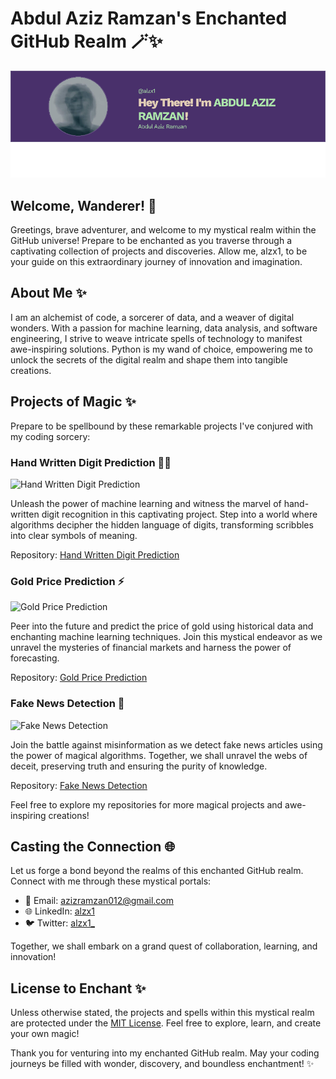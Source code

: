 # Abdul Aziz Ramzan's Enchanted GitHub Realm 🪄✨

<div align="center">
  <img src="https://github.com/alzx1/alzx1/blob/main/image.png" alt="Profile Banner">
</div>

## Welcome, Wanderer! 🌟

Greetings, brave adventurer, and welcome to my mystical realm within the GitHub universe! Prepare to be enchanted as you traverse through a captivating collection of projects and discoveries. Allow me, alzx1, to be your guide on this extraordinary journey of innovation and imagination.

## About Me ✨

I am an alchemist of code, a sorcerer of data, and a weaver of digital wonders. With a passion for machine learning, data analysis, and software engineering, I strive to weave intricate spells of technology to manifest awe-inspiring solutions. Python is my wand of choice, empowering me to unlock the secrets of the digital realm and shape them into tangible creations.

## Projects of Magic ✨

Prepare to be spellbound by these remarkable projects I've conjured with my coding sorcery:

### Hand Written Digit Prediction 🧙‍♂️

![Hand Written Digit Prediction](https://github.com/alzx1/Hand-Written-Digit-Prediction/raw/main/assets/banner.png)

Unleash the power of machine learning and witness the marvel of hand-written digit recognition in this captivating project. Step into a world where algorithms decipher the hidden language of digits, transforming scribbles into clear symbols of meaning.

Repository: [Hand Written Digit Prediction](https://github.com/alzx1/Hand-Written-Digit-Prediction)

### Gold Price Prediction ⚡️

![Gold Price Prediction](https://github.com/alzx1/Gold-Price-Prediction/raw/main/assets/banner.png)

Peer into the future and predict the price of gold using historical data and enchanting machine learning techniques. Join this mystical endeavor as we unravel the mysteries of financial markets and harness the power of forecasting.

Repository: [Gold Price Prediction](https://github.com/alzx1/Gold-Price-Prediction)

### Fake News Detection 📰

![Fake News Detection](https://github.com/alzx1/Fake-News-Detection/raw/main/assets/banner.png)

Join the battle against misinformation as we detect fake news articles using the power of magical algorithms. Together, we shall unravel the webs of deceit, preserving truth and ensuring the purity of knowledge.

Repository: [Fake News Detection](https://github.com/alzx1/Fake-News-Detection)

Feel free to explore my repositories for more magical projects and awe-inspiring creations!

## Casting the Connection 🌐

Let us forge a bond beyond the realms of this enchanted GitHub realm. Connect with me through these mystical portals:

- 📧 Email: [azizramzan012@gmail.com](mailto:azizramzan012@gmail.com)
- 🌐 LinkedIn: [alzx1](https://www.linkedin.com/in/alzx1)
- 🐦 Twitter: [alzx1_](https://twitter.com/alzx1_)


Together, we shall embark on a grand quest of collaboration, learning, and innovation!

## License to Enchant ✨

Unless otherwise stated, the projects and spells within this mystical realm are protected under the [MIT License](LICENSE). Feel free to explore, learn, and create your own magic!

Thank you for venturing into my enchanted GitHub realm. May your coding journeys be filled with wonder, discovery, and boundless enchantment! ✨
